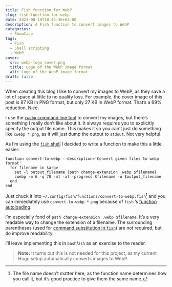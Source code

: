 ```yaml
---
title: Fish function for WebP
slug: fish-function-for-webp
date: 2023-08-19T10:44:36+02:00
description: A Fish function to convert images to WebP
categories:
  - ShowCase
tags:
  - Fish
  - Shell scripting
  - WebP
cover:
  src: webp-logo_cover.png
  title: Logo of the WebP image format
  alt: Logo of the WebP image format
draft: false
---
```


When creating this blog I like to convert my images to WebP, as they save a lot of space at little to no quality loss.
For example, the cover image of this post is 87 KB in PNG format, but only 27 KB in WebP format. That’s a 69%
reduction. Nice.

I use the [`cwebp` command line tool](https://developers.google.com/speed/webp/docs/cwebp) to convert my images, but
there’s something I really don’t like about it. It always requires you to explicitly specify the output file name.
This makes it so you can't just do something like `cwebp *.png`, as it will just dump the output to `stdout`. Not very
helpful.

As I’m using the [`fish` shell](https://fishshell.com) I decided to write a function to make this a little easier:

```fish
function convert-to-webp --description='Convert given files to webp format'
  for filename in $argv
    set -l output_filename (path change-extension .webp $filename)
    cwebp -m 6 -q 70 -mt -af -progress $filename -o $output_filename
  end
end
```

Just chuck it into `~/.config/fish/functions/convert-to-webp.fish`[^1] and you can immediately
use `convert-to-webp *.png` because of `fish`
’s [function autoloading](https://fishshell.com/docs/current/language.html#autoloading-functions).

I’m especially fond of `path change-extension .webp $filename`. It’s a very readable way to change the extension of a
filename. The surrounding parentheses (used
for [command substitution in `fish`](https://fishshell.com/docs/current/language.html#command-substitution)) are not
required, but do improve readability.

I’ll leave implementing this in `bash`/`zsh` as an exercise to the reader.

> **Note:** It turns out this is not needed for this project, as my current Hugo setup automatically converts images to
> WebP.

[^1]:
    The file name doesn’t matter here, as the function name determines how you call it, but it’s good practice to give
    them the same name.
